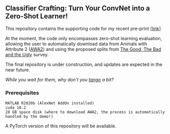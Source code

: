 ## Classifier Crafting: Turn Your ConvNet into a Zero-Shot Learner!

This repository contains the supporting code for my recent pre-print [<a href="https://arxiv.org/abs/2103.11112">link</a>]

At the moment, the code only encompasses zero-shot learning evaluation, allowing the user to automatically download data from Animals with Attribute 2 (<a href="https://cvml.ist.ac.at/AwA2/">AWA2</a>) and using the proposed splits from <a href="https://www.mpi-inf.mpg.de/departments/computer-vision-and-machine-learning/research/zero-shot-learning/zero-shot-learning-the-good-the-bad-and-the-ugly">The Good, The Bad and the Ugly</a> survey.

The final repository is under construction, and updates are expected in the near future. 

<i>While you wait for them, why don't you  <a href="https://www.youtube.com/watch?v=h46L87xjXx0">tango</a> a bit?</i>

### Prerequisites
```
MATLAB R2020b (AlexNet AddOn installed)
cuda 10.2
28 GB space disk (where to download AWA2, the process is automatically handled by the demo!)
```

A PyTorch version of this repository will be available.
